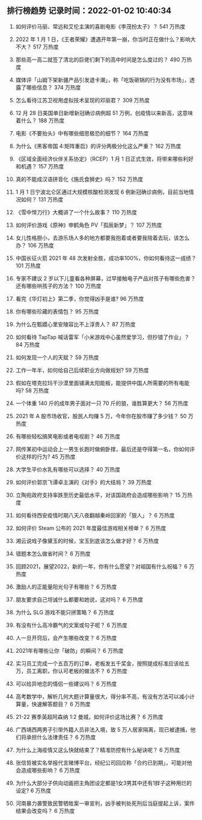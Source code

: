 
## 排行榜趋势 记录时间：2022-01-02 10:40:34
  
  1. 如何评价马丽、常远和艾伦主演的喜剧电影《李茂扮太子》？ 541 万热度
    
  2. 2022 年 1 月 1 日，《王者荣耀》遭遇开年第一崩，你当时正在做什么？影响大不大？ 517 万热度
    
  3. 那些高一高二就签了清北的巨佬们剩下的高中时间是怎么度过的？ 490 万热度
    
  4. 媒体评「山姆下架新疆产品引发退卡潮」，称「吃饭砸锅的行为没有市场」，透露了哪些信息？ 374 万热度
    
  5. 怎么看待江苏卫视用虚拟技术呈现的邓丽君？ 309 万热度
    
  6. 12 月 28 日美国单日新增新冠确诊病例超 51 万例，创疫情以来新高，这意味着什么？ 188 万热度
    
  7. 电影《不要抬头》中有哪些细思极恐的细节？ 164 万热度
    
  8. 为什么《黑客帝国 4:矩阵重启》的评分两极分化这么严重？ 162 万热度
    
  9. 《区域全面经济伙伴关系协定》（RCEP）1 月 1 日正式生效，将带来哪些利好和机遇？ 157 万热度
    
  10. 真的不能成汉语拼音化《施氏食狮史》吗？ 152 万热度
    
  11. 1 月 1 日宁波北仑区通过大规模核酸检测发现 6 例新冠确诊病例，目前当地情况如何？ 131 万热度
    
  12. 《雪中悍刀行》大概讲了一个什么故事？ 110 万热度
    
  13. 如何评价游戏《原神》申鹤角色 PV「孤辰新梦」？ 107 万热度
    
  14. 女儿性格胆小，去游乐场人多的地方都要我抱着或者要我陪着去玩，该怎么办？ 106 万热度
    
  15. 中国长征火箭 2021 年 48 次发射全胜，成功率100%，你如何看待这一成绩？ 101 万热度
    
  16. 专家不建议 2 岁以下儿童看各种屏幕，过早接触电子产品对孩子有哪些危害？还有哪些哄孩子的方法？ 100 万热度
    
  17. 看完《华灯初上》第二季，你觉得凶手是谁? 96 万热度
    
  18. 你有哪些珍藏的表情包？ 95 万热度
    
  19. 为什么在甄嬛心里安陵容比不上淳贵人？ 87 万热度
    
  20. 如何看待 TapTap 喊话雷军「小米游戏中心虽然爱学习，但抄错了作业」？ 84 万热度
    
  21. 如何发现一个人的天赋？ 59 万热度
    
  22. 工作一年半，如何给自己后续职业方向做规划? 59 万热度
    
  23. 假如在塔克拉玛干沙漠里面铺满太阳能板，能提供中国人所需要的所有电能吗? 58 万热度
    
  24. 一个体重 140 斤的成年男子面对一只 70 斤的狼，谁胜算更大？ 56 万热度
    
  25. 2021 年 A 股市场收官，股民人均赚 5 万，今年你在股市赚了多少钱？ 50 万热度
    
  26. 有哪些轻松搞笑电影或者电视剧？ 46 万热度
    
  27. 网传某初中运动会上一男生长跑时做俯卧撑，最后还是夺得第一名，你如何评价这样的行为? 45 万热度
    
  28. 大学生平价水乳有哪些可以选择？ 40 万热度
    
  29. 如何评价郭京飞谭卓主演的《对手》的大结局？ 39 万热度
    
  30. 立陶宛政府支持率跌至历史最低水平，对该国政府会造成哪些影响？ 15 万热度
    
  31. 如何看待西安疫情时期八天八夜翻越秦岭回家的「狠人」？ 6 万热度
    
  32. 如何评价 Steam 公布的 2021 年度最佳游戏相关榜单？ 6 万热度
    
  33. 湘云说戏子像黛玉的时候，宝玉到底该怎么做才好？ 6 万热度
    
  34. 错题本怎么做省时间？ 6 万热度
    
  35. 回顾2021，展望2022，新的一年，你有什么愿望？对祖国有什么祝福？ 6 万热度
    
  36. 激励人的正能量阳光句子有哪些？ 6 万热度
    
  37. 朋友要求自己坦诚什么都要和她说，这对吗？ 6 万热度
    
  38. 为什么 SLG 游戏不能只拼策略？ 6 万热度
    
  39. 有没有什么高冷霸气的文案或句子呢？ 6 万热度
    
  40. 人一旦开窍后，会产生哪些改变？ 6 万热度
    
  41. 2021年有哪些让你「破防」的瞬间？ 6 万热度
    
  42. 实习员工完成一个五百万的订单，老板发五千奖金，按照提成标准应该给五万，员工离职，你认可老板的做法不？ 6 万热度
    
  43. 可以给异地恋的情侣一些建议吗？ 6 万热度
    
  44. 高考数学中，解析几何大题计算量很大，得分率不高，有没有方法可以减小计算量，快速解答题目？ 6 万热度
    
  45. 21-22 赛季英超阿森纳 1:2 曼城，如何评价这场比赛？ 6 万热度
    
  46. 广西靖西两男子引带外籍人员非法入境，致 5 万人居家隔离，现已被逮捕，他们将承担什么法律责任？ 6 万热度
    
  47. 为什么上海疫情又这么快就结束了？精准防控有什么秘诀呢？ 6 万热度
    
  48. 张信哲被实名举报代言赌博平台，经纪公司回应称「合约已到期」，可能对他会造成哪些影响？ 6 万热度
    
  49. 为什么大部分子供向动画把主角团设定都是1女3男其中还有1胖子这种用烂的设定? 6 万热度
    
  50. 河南暴力袭警致民警牺牲案一审宣判，凶手被判处死刑后当庭提起上诉，案件结果会改变吗？ 6 万热度
    